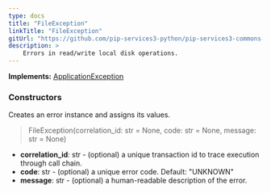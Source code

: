 ```yaml
---
type: docs
title: "FileException"
linkTitle: "FileException"
gitUrl: "https://github.com/pip-services3-python/pip-services3-commons-python"
description: >
    Errors in read/write local disk operations.
---
```


**Implements:** [ApplicationException](../application_exception)

### Constructors
Creates an error instance and assigns its values.

> FileException(correlation_id: str = None, code: str = None, message: str = None)

- **correlation_id**: str - (optional) a unique transaction id to trace execution through call chain.
- **code**: str - (optional) a unique error code. Default: "UNKNOWN"
- **message**: str - (optional) a human-readable description of the error.

